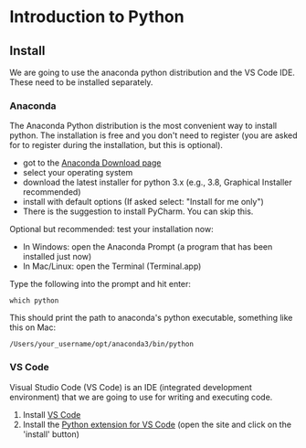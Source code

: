 # Introduction to Python


## Install
We are going to use the anaconda python distribution and the VS Code IDE. These need to be installed separately.

### Anaconda
The Anaconda Python distribution is the most convenient way
to install python.
The installation is free and you don't need to register (you are asked
for to register during the installation, but this is optional).


* got to the [Anaconda Download page](https://www.anaconda.com/products/individual#Downloads)
* select your operating system
* download the latest installer for python 3.x (e.g., 3.8, Graphical Installer recommended)
* install with default options (If asked select: "Install for me only")
* There is the suggestion to install PyCharm. You can skip this.


Optional but recommended: test your installation now:

* In Windows: open the Anaconda Prompt (a program that has been
installed just now)
* In Mac/Linux: open the Terminal (Terminal.app)

Type the following into the prompt and hit enter:
```
which python
```

This should print the path to anaconda's python executable, something like this on Mac:
```
/Users/your_username/opt/anaconda3/bin/python
```

### VS Code
Visual Studio Code (VS Code) is an IDE (integrated development environment) that we are going to use for writing and
executing code.

1. Install [VS Code](https://code.visualstudio.com)
1. Install the [Python extension for VS Code](https://marketplace.visualstudio.com/items?itemName=ms-python.python)
(open the site and click on the 'install' button)
